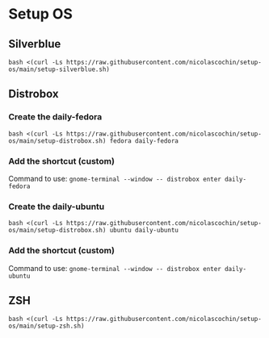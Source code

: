 # Setup OS

## Silverblue
```
bash <(curl -Ls https://raw.githubusercontent.com/nicolascochin/setup-os/main/setup-silverblue.sh)
```

## Distrobox
### Create the daily-fedora
```
bash <(curl -Ls https://raw.githubusercontent.com/nicolascochin/setup-os/main/setup-distrobox.sh) fedora daily-fedora
```
### Add the shortcut (custom)
Command to use: `gnome-terminal --window -- distrobox enter daily-fedora`

### Create the daily-ubuntu
```
bash <(curl -Ls https://raw.githubusercontent.com/nicolascochin/setup-os/main/setup-distrobox.sh) ubuntu daily-ubuntu
```
### Add the shortcut (custom)
Command to use: `gnome-terminal --window -- distrobox enter daily-ubuntu`


## ZSH
```
bash <(curl -Ls https://raw.githubusercontent.com/nicolascochin/setup-os/main/setup-zsh.sh)
```
